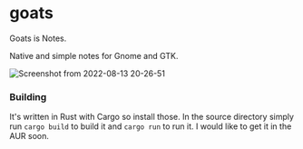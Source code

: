 # goats
Goats is Notes.

Native and simple notes for Gnome and GTK.

![Screenshot from 2022-08-13 20-26-51](https://user-images.githubusercontent.com/8949007/184517680-0b09218c-3dde-4ded-9c07-510f3a1146ba.png)

### Building 
It's written in Rust with Cargo so install those. In the source directory simply run `cargo build` to build it and `cargo run` to run it. I would like to get it in the AUR soon.
